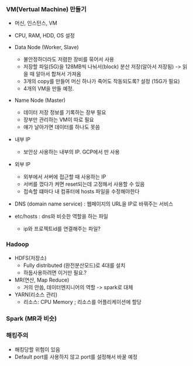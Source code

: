### VM(Vertual Machine) 만들기 
- 머신, 인스턴스, VM
- CPU, RAM, HDD, OS 설정

- Data Node (Worker, Slave)
	- 불안정하더라도 저렴한 장비를 묶어서 사용
	- 저장할 파일(5G)을 128MB씩 나눠서(block) 분산 저장(알아서 저장됨) -> 읽을 때 알아서 합쳐서 가져옴
	- 3개의 copy를 만들어 머신 하나가 죽어도 작동되도록? 설정 (15G가 필요)
	- 4개의 VM을 만들 예정.

- Name Node (Master)
	- 데이터 저장 정보를 기록하는 장부 필요 
	- 장부만 관리하는 VM이 따로 필요
	- 얘가 날아가면 데이터를 하나도 못씀

- 내부 IP 
	- 보안상 사용하는 내부의 IP. GCP에서 만 사용
- 외부 IP 
	- 외부에서 서버에 접근할 때 사용하는 IP
	- 서버를 껐다가 켜면 reset되는데 고정해서 사용할 수 있음
	- 접속할 떄마다 내 컴퓨터에 hosts 파일을 수정해야한다  

- DNS (domain name service) : 웹페이지의 URL을 IP로 바꿔주는 서비스
- etc/hosts : dns와 비슷한 역할을 하는 파일
	- ip와 프로젝트id를 연결해주는 파일?


### Hadoop 
- HDFS(저장소)
	- Fully distributed (완전분산모드)로 4대를 설치
	- 하둡사용하려면 이거만 필요.?
- MR(연산, Map Reduce) 
	-  거의 안씀, 데이터엔지니어의 역할 -> spark로 대체
- YARN(리소스 관리)
	- 리소스: CPU Memory ; 리소스를 어플리케이션에 할당

### Spark (MR과 비슷)

### 해킹주의
- 해킹당할 위험이 있음 
- Default port를 사용하지 않고 port를 설정해서 바꿀 예정